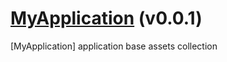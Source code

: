 # [MyApplication](http://my-application.net) (v0.0.1)


[MyApplication] application base assets collection
